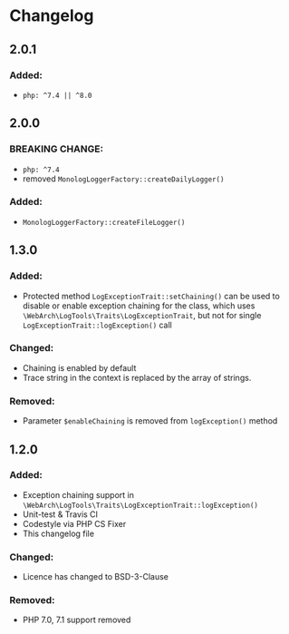 Changelog
=========

2.0.1
-----

### Added:

- `php: ^7.4 || ^8.0`

2.0.0
-----

### BREAKING CHANGE:

- `php: ^7.4`
- removed `MonologLoggerFactory::createDailyLogger()`

### Added:

- `MonologLoggerFactory::createFileLogger()`

1.3.0
-----

### Added:
- Protected method `LogExceptionTrait::setChaining()` can be used to disable or enable exception chaining for the
class, which uses `\WebArch\LogTools\Traits\LogExceptionTrait`, but not for single `LogExceptionTrait::logException()`
call

### Changed:
- Chaining is enabled by default
- Trace string in the context is replaced by the array of strings.

### Removed:
- Parameter `$enableChaining` is removed from `logException()` method


1.2.0
-----

### Added:
- Exception chaining support in `\WebArch\LogTools\Traits\LogExceptionTrait::logException()`
- Unit-test & Travis CI
- Codestyle via PHP CS Fixer
- This changelog file

### Changed:
- Licence has changed to BSD-3-Clause

### Removed:
- PHP 7.0, 7.1 support removed
